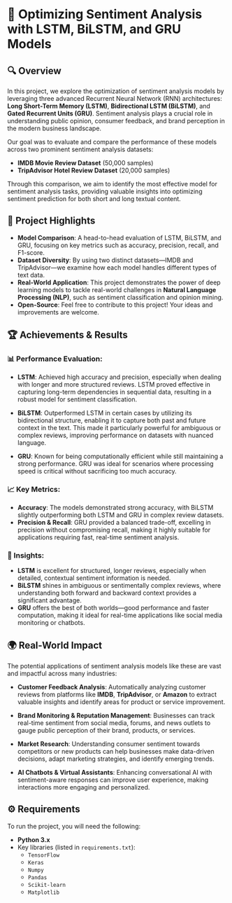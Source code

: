 # 🚀 Optimizing Sentiment Analysis with LSTM, BiLSTM, and GRU Models

## 🔍 Overview

In this project, we explore the optimization of sentiment analysis models by leveraging three advanced Recurrent Neural Network (RNN) architectures: **Long Short-Term Memory (LSTM)**, **Bidirectional LSTM (BiLSTM)**, and **Gated Recurrent Units (GRU)**. Sentiment analysis plays a crucial role in understanding public opinion, consumer feedback, and brand perception in the modern business landscape.

Our goal was to evaluate and compare the performance of these models across two prominent sentiment analysis datasets:

- **IMDB Movie Review Dataset** (50,000 samples)
- **TripAdvisor Hotel Review Dataset** (20,000 samples)

Through this comparison, we aim to identify the most effective model for sentiment analysis tasks, providing valuable insights into optimizing sentiment prediction for both short and long textual content.

## 🌟 Project Highlights

- **Model Comparison**: A head-to-head evaluation of LSTM, BiLSTM, and GRU, focusing on key metrics such as accuracy, precision, recall, and F1-score.
- **Dataset Diversity**: By using two distinct datasets—IMDB and TripAdvisor—we examine how each model handles different types of text data.
- **Real-World Application**: This project demonstrates the power of deep learning models to tackle real-world challenges in **Natural Language Processing (NLP)**, such as sentiment classification and opinion mining.
- **Open-Source**: Feel free to contribute to this project! Your ideas and improvements are welcome.

## 🏆 Achievements & Results

### 📊 Performance Evaluation:
- **LSTM**: Achieved high accuracy and precision, especially when dealing with longer and more structured reviews. LSTM proved effective in capturing long-term dependencies in sequential data, resulting in a robust model for sentiment classification.
  
- **BiLSTM**: Outperformed LSTM in certain cases by utilizing its bidirectional structure, enabling it to capture both past and future context in the text. This made it particularly powerful for ambiguous or complex reviews, improving performance on datasets with nuanced language.
  
- **GRU**: Known for being computationally efficient while still maintaining a strong performance. GRU was ideal for scenarios where processing speed is critical without sacrificing too much accuracy.

### 📈 Key Metrics:
- **Accuracy**: The models demonstrated strong accuracy, with BiLSTM slightly outperforming both LSTM and GRU in complex review datasets.
- **Precision & Recall**: GRU provided a balanced trade-off, excelling in precision without compromising recall, making it highly suitable for applications requiring fast, real-time sentiment analysis.

### 🧠 Insights:
- **LSTM** is excellent for structured, longer reviews, especially when detailed, contextual sentiment information is needed.
- **BiLSTM** shines in ambiguous or sentimentally complex reviews, where understanding both forward and backward context provides a significant advantage.
- **GRU** offers the best of both worlds—good performance and faster computation, making it ideal for real-time applications like social media monitoring or chatbots.

## 🌍 Real-World Impact

The potential applications of sentiment analysis models like these are vast and impactful across many industries:

- **Customer Feedback Analysis**: Automatically analyzing customer reviews from platforms like **IMDB**, **TripAdvisor**, or **Amazon** to extract valuable insights and identify areas for product or service improvement.
  
- **Brand Monitoring & Reputation Management**: Businesses can track real-time sentiment from social media, forums, and news outlets to gauge public perception of their brand, products, or services.
  
- **Market Research**: Understanding consumer sentiment towards competitors or new products can help businesses make data-driven decisions, adapt marketing strategies, and identify emerging trends.
  
- **AI Chatbots & Virtual Assistants**: Enhancing conversational AI with sentiment-aware responses can improve user experience, making interactions more engaging and personalized.

## ⚙️ Requirements

To run the project, you will need the following:

- **Python 3.x**
- Key libraries (listed in `requirements.txt`):
  - `TensorFlow`
  - `Keras`
  - `Numpy`
  - `Pandas`
  - `Scikit-learn`
  - `Matplotlib`
